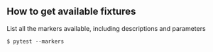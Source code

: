 ## How to get available fixtures

List all the markers available, including descriptions and parameters

```unix
$ pytest --markers
```